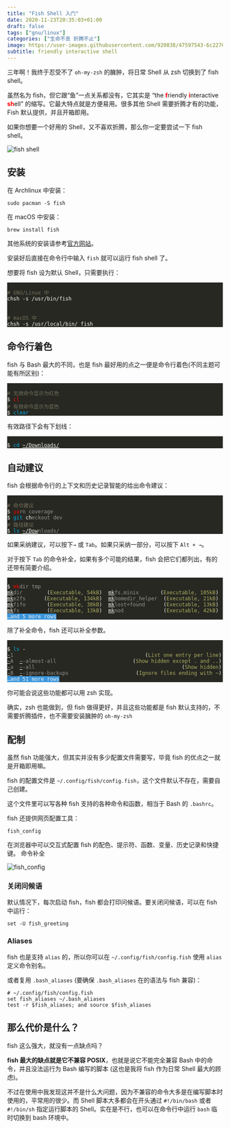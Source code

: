 ```yaml
---
title: "Fish Shell 入门"
date: 2020-11-23T20:35:03+01:00
draft: false
tags: ["gnu/linux"]
categories: ["生命不息 折腾不止"]
image: https://user-images.githubusercontent.com/920838/47597543-6c227080-d944-11e8-8974-7bd81893120f.gif
subtitle: friendly interactive shell
---
```

<!-- 
![](https://mogeko.github.io/blog-images/r/085/)
{{< spoiler >}}{{< /spoiler >}}
&emsp;&emsp;
plaintext
 -->

三年啊！我终于忍受不了 `oh-my-zsh` 的臃肿，将日常 Shell 从 zsh 切换到了 fish shell。

虽然名为 fish，但它跟“鱼”一点关系都没有，它其实是 “the <span style="color: red; font-weight: bold" >f</span>riendly <span style="color: red; font-weight: bold" >i</span>nteractive <span style="color: red; font-weight: bold" >sh</span>ell” 的缩写。它最大特点就是方便易用。很多其他 Shell 需要折腾才有的功能，Fish 默认提供，并且开箱即用。

如果你想要一个好用的 Shell，又不喜欢折腾，那么你一定要尝试一下 fish shell。

![fish shell](https://mogeko.github.io/blog-images/r/085/fish_shell.jpg)

## 安装

在 Archlinux 中安装：

```shell
sudo pacman -S fish
```

在 macOS 中安装：

```shell
brew install fish
```

其他系统的安装请参考[官方网站](http://fishshell.com/#platform_tabs)。

安装好后直接在命令行中输入 `fish` 就可以运行 fish shell 了。

想要将 fish 设为默认 Shell，只需要执行：

<div class="highlight"><pre style="color:#f8f8f2;background-color:#272822;-moz-tab-size:4;-o-tab-size:4;tab-size:4"><code class="language-plaintext" data-lang="plaintext">
<span style="color:#75715e"># GNU/Linux 中</span>
<span>chsh -s /usr/bin/fish</span>
<br>
<span style="color:#75715e"># macOS 中</span>
<span>chsh -s /usr/local/bin/ fish</span>
</code></pre></div>

## 命令行着色

fish 与 Bash 最大的不同，也是 fish 最好用的点之一便是命令行着色(不同主题可能有所区别)：

<div class="highlight"><pre style="color:#f8f8f2;background-color:#272822;-moz-tab-size:4;-o-tab-size:4;tab-size:4"><code class="language-plaintext" data-lang="plaintext">
<span style="color:#75715e"># 无效命令显示为红色</span>
<span>$<span> <span style="color: #ff0000">cl</span>
<span style="color:#75715e"># 有效命令显示为蓝色</span>
<span>$</span> <span style="color: #00afe7">clear</span>
</code></pre></div>

有效路径下会有下划线：

<div class="highlight"><pre style="color:#f8f8f2;background-color:#272822;-moz-tab-size:4;-o-tab-size:4;tab-size:4"><code class="language-plaintext" data-lang="plaintext">
<span>$</span> <span style="color: #00afe7">cd</span> <span style="text-decoration: underline">~/Downloads/</span>
</code></pre></div>

## 自动建议

fish 会根据命令行的上下文和历史记录智能的给出命令建议：

<div class="highlight"><pre style="color:#f8f8f2;background-color:#272822;-moz-tab-size:4;-o-tab-size:4;tab-size:4"><code class="language-plaintext" data-lang="plaintext">
<span style="color:#75715e"># 命令建议</span>
<span>$</span> <span style="color: #ff0000">ya</span><span style="color: #949494">rn coverage</span>
<span>$</span> <span style="color: #00afe7">git</span> <span>ch</span><span style="color: #949494">eckout dev</span>
<span style="color:#75715e"># 路径建议</span>
<span>$</span> <span style="color: #00afe7">ls</span> <span style="text-decoration: underline">~/Dow</span><span style="color: #949494">nloads/</span>
</code></pre></div>

如果采纳建议，可以按下`→` 或 `Tab`。如果只采纳一部分，可以按下 `Alt + →`。

对于按下 `Tab` 的命令补全，如果有多个可能的结果，fish 会把它们都列出，有的还带有简要介绍。

<div class="highlight"><pre style="color:#f8f8f2;background-color:#272822;-moz-tab-size:4;-o-tab-size:4;tab-size:4"><code class="language-plaintext" data-lang="plaintext">
<span>$</span> <span style="color: #ff0000">mk</span><span style="color: #949494">dir tmp</span>
<span style="text-decoration: underline">mk</span><span style="color: #949494">dir</span>        <span>(</span><span style="color: #afaf5f">Executable, 54kB</span><span>)</span>  <span style="text-decoration: underline">mk</span><span style="color: #949494">fs.minix</span>       <span>(</span><span style="color: #afaf5f">Executable, 105kB</span><span>)</span>
<span style="text-decoration: underline">mk</span><span style="color: #949494">e2fs</span>     <span> (</span><span style="color: #afaf5f">Executable, 134kB</span><span>)</span>  <span style="text-decoration: underline">mk</span><span style="color: #949494">homedir_helper</span>  <span>(</span><span style="color: #afaf5f">Executable, 21kB</span><span>)</span>
<span style="text-decoration: underline">mk</span><span style="color: #949494">fifo</span>       <span>(</span><span style="color: #afaf5f">Executable, 38kB</span><span>)</span>  <span style="text-decoration: underline">mk</span><span style="color: #949494">lost+found</span>      <span>(</span><span style="color: #afaf5f">Executable, 13kB</span><span>)</span>
<span style="text-decoration: underline">mk</span><span style="color: #949494">fs</span>         <span>(</span><span style="color: #afaf5f">Executable, 13kB</span><span>)</span>  <span style="text-decoration: underline">mk</span><span style="color: #949494">nod</span>             <span>(</span><span style="color: #afaf5f">Executable, 42kB</span><span>)</span>
<span style="background-color: #3a96dd; color: #f2f2f2">…and 5 more rows</span>
</code></pre></div>

除了补全命令，fish 还可以补全参数。

<div class="highlight"><pre style="color:#f8f8f2;background-color:#272822;-moz-tab-size:4;-o-tab-size:4;tab-size:4"><code class="language-plaintext" data-lang="plaintext">
<span>$</span> <span style="color: #00afe7">ls</span> <span>-</span>
<span style="text-decoration: underline">-</span><span style="color: #949494">1</span>                                           <span>(</span><span style="color: #afaf5f">List one entry per line</span><span>)</span>
<span style="text-decoration: underline">-</span><span style="color: #949494">A</span>  <span style="text-decoration: underline">-</span><span style="color: #949494">-almost-all</span>                         <span>(</span><span style="color: #afaf5f">Show hidden except . and ..</span><span>)</span>
<span style="text-decoration: underline">-</span><span style="color: #949494">a</span>  <span style="text-decoration: underline">-</span><span style="color: #949494">-all</span>                                                <span>(</span><span style="color: #afaf5f">Show hidden</span><span>)</span>
<span style="text-decoration: underline">-</span><span style="color: #949494">B</span>  <span style="text-decoration: underline">-</span><span style="color: #949494">-ignore-backups</span>                      <span>(</span><span style="color: #afaf5f">Ignore files ending with ~</span><span>)</span>
<span style="background-color: #3a96dd; color: #f2f2f2">…and 51 more rows</span>
</code></pre></div>
你可能会说这些功能都可以用 zsh 实现。

确实，zsh 也能做到，但 fish 做得更好，并且这些功能都是 fish 默认支持的，不需要折腾插件，也不需要安装臃肿的 `oh-my-zsh`

## 配制

虽然 fish 功能强大，但其实并没有多少配置文件需要写，毕竟 fish 的优点之一就是开箱即用嘛。

fish 的配置文件是 `~/.config/fish/config.fish`，这个文件默认不存在，需要自己创建。

这个文件里可以写各种 fish 支持的各种命令和函数，相当于 Bash 的 `.bashrc`。

fish 还提供网页配置工具：

```shell
fish_config
```

在浏览器中可以交互式配置 fish 的配色、提示符、函数、变量、历史记录和快捷键。
命令补全

![fish_config](https://mogeko.github.io/blog-images/r/085/fish_config.png)

### 关闭问候语

默认情况下，每次启动 fish，fish 都会打印问候语。要关闭问候语，可以在 fish 中运行：

```shell
set -U fish_greeting
```

### Aliases

fish 也是支持 `alias` 的，所以你可以在 `~/.config/fish/config.fish` 使用 `alias` 定义命令别名。

或者复用 `.bash_aliases` (要确保 `.bash_aliases` 在的语法与 fish 兼容)：

```fish
# ~/.config/fish/config.fish
set fish_aliases ~/.bash_aliases
test -r $fish_aliases; and source $fish_aliases
```

## 那么代价是什么？

fish 这么强大，就没有一点缺点吗？

**fish 最大的缺点就是它不兼容 POSIX**，也就是说它不能完全兼容 Bash 中的命令，并且没法运行为 Bash 编写的脚本 (这也是我将 fish 作为日常 Shell 最大的顾虑)。

不过在使用中我发现这并不是什么大问题，因为不兼容的命令大多是在编写脚本时使用的，平常用的很少。而 Shell 脚本大多都会在开头通过 `#!/bin/bash` 或者 `#!/bin/sh` 指定运行脚本的 Shell。实在是不行，也可以在命令行中运行 `bash` 临时切换到 bash 环境中。
